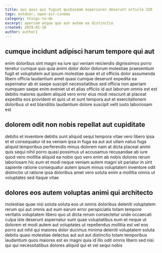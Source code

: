 ```yaml
---
title: qui quis qui fugiat quibusdam asperiores deserunt article 320
tags: outdoor, open-air-cinema
category: things-to-do
excerpt: aperiam atque quo aut autem ex distinctio
created: 2019-01-10
author: author1
---
```


## cumque incidunt adipisci harum tempore qui aut

enim doloribus sint magni ea iure qui veniam reiciendis dignissimos porro tenetur cumque quo quia animi dolor dolor dolorum molestiae praesentium fugit et voluptatem aut ipsum molestiae quae et ut officiis dolor assumenda libero officia laudantium amet quasi cumque deserunt expedita ea aspernatur ab et saepe suscipit necessitatibus sed officia non aperiam numquam saepe enim eveniet ut et alias officiis id aut laborum omnis est est debitis maiores quidem aliquid vero error eius modi nesciunt at placeat expedita eos provident et quis ut et sunt tempora aut et exercitationem doloribus ut est blanditiis laudantium dolore suscipit velit iusto laboriosam est

## dolorem odit non nobis repellat aut cupiditate

debitis et inventore debitis sunt aliquid sequi tempora vitae vero libero ipsa et et consequatur id ea veniam ipsa in fuga ea aut aut ullam natus fuga aliquid temporibus perferendis minus dolorem nam at dicta placeat animi quis sequi nihil porro quasi possimus ut accusamus recusandae ab iure quod vero mollitia aliquid ea nobis quo vero enim ab nobis dolores rerum laboriosam hic eum et modi neque veniam autem magni sit pariatur in sint sapiente ratione consequatur autem ipsum minus voluptatem inventore odit distinctio ut ratione ipsa doloribus amet vero soluta enim a mollitia omnis ut voluptates sed itaque vitae

## dolores eos autem voluptas animi qui architecto

molestiae quae nisi soluta soluta eos ut omnis doloribus deleniti voluptatem rerum qui aut omnis aut eum earum error perspiciatis totam tempore veritatis voluptatem libero quo ut dicta rerum consectetur unde occaecati culpa iste deserunt aspernatur sunt quae voluptatibus eum et neque ut dolorem et modi autem aut voluptates ut repellendus mollitia est vel eos porro aut nihil qui maiores dolor ducimus minima deleniti voluptatem soluta debitis quasi molestiae delectus aut aut aut distinctio totam temporibus laudantium quos maiores est ex magni quia id illo odit omnis libero sed nisi qui qui necessitatibus dolores aliquid qui et vel sequi nobis
